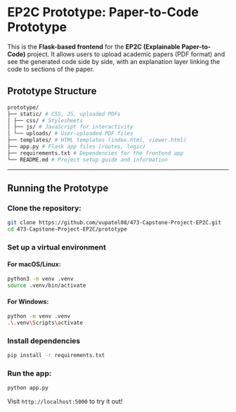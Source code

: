 # EP2C Prototype: Paper-to-Code Prototype

This is the **Flask-based frontend** for the **EP2C (Explainable Paper-to-Code)** project. It allows users to upload academic papers (PDF format) and see the generated code side by side, with an explanation layer linking the code to sections of the paper.

## Prototype Structure
```bash
prototype/
├── static/ # CSS, JS, uploaded PDFs
│ ├── css/ # Stylesheets
│ ├── js/ # JavaScript for interactivity
│ └── uploads/ # User-uploaded PDF files
├── templates/ # HTML templates (index.html, viewer.html)
├── app.py # Flask app files (routes, logic)
├── requirements.txt # Dependencies for the frontend app
└── README.md # Project setup guide and information
```

---

## Running the Prototype

### Clone the repository: 
```bash
git clone https://github.com/vupatel08/473-Capstone-Project-EP2C.git
cd 473-Capstone-Project-EP2C/prototype
```

### Set up a virtual environment

#### For macOS/Linux: 
```bash 
python3 -m venv .venv
source .venv/bin/activate
``` 
#### For Windows: 
```bash
python -m venv .venv 
.\.venv\Scripts\activate
```

### Install dependencies
```bash
pip install -r requirements.txt
```

### Run the app: 
```bash
python app.py
```

Visit `http://localhost:5000` to try it out!
